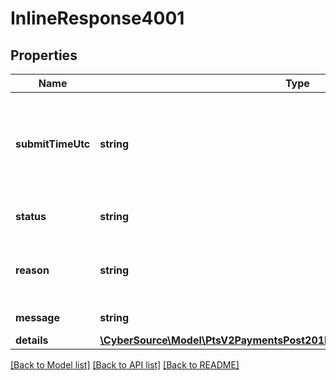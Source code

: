 # InlineResponse4001

## Properties
Name | Type | Description | Notes
------------ | ------------- | ------------- | -------------
**submitTimeUtc** | **string** | Time of request in UTC. Format: &#x60;YYYY-MM-DDThh:mm:ssZ&#x60; **Example** &#x60;2016-08-11T22:47:57Z&#x60; equals August 11, 2016, at 22:47:57 (10:47:57 p.m.). The &#x60;T&#x60; separates the date and the time. The &#x60;Z&#x60; indicates UTC.  Returned by Cybersource for all services. | [optional] 
**status** | **string** | The status of the submitted transaction.  Possible values:  - INVALID_REQUEST | [optional] 
**reason** | **string** | The reason of the status.  Possible values:  - MISSING_FIELD  - INVALID_DATA  - DUPLICATE_REQUEST  - INVALID_MERCHANT_CONFIGURATION | [optional] 
**message** | **string** | The detail message related to the status and reason listed above. | [optional] 
**details** | [**\CyberSource\Model\PtsV2PaymentsPost201ResponseErrorInformationDetails[]**](PtsV2PaymentsPost201ResponseErrorInformationDetails.md) |  | [optional] 

[[Back to Model list]](../README.md#documentation-for-models) [[Back to API list]](../README.md#documentation-for-api-endpoints) [[Back to README]](../README.md)


